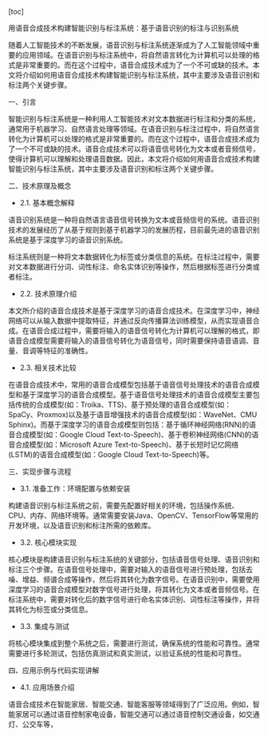 
[toc]                    
                
                
用语音合成技术构建智能识别与标注系统：基于语音识别的标注与识别系统

随着人工智能技术的不断发展，语音识别与标注系统逐渐成为了人工智能领域中重要的应用领域。在语音识别与标注系统中，将自然语言转化为计算机可以处理的格式是非常重要的。而在这个过程中，语音合成技术成为了一个不可或缺的技术。本文将介绍如何用语音合成技术构建智能识别与标注系统，其中主要涉及语音识别和标注两个关键步骤。

一、引言

智能识别与标注系统是一种利用人工智能技术对文本数据进行标注和分类的系统，通常用于机器学习、自然语言处理等领域。在语音识别与标注过程中，将自然语言转化为计算机可以处理的格式是非常重要的。而在这个过程中，语音合成技术成为了一个不可或缺的技术。语音合成技术可以将语音信号转化为文本或者音频信号，使得计算机可以理解和处理语音数据。因此，本文将介绍如何用语音合成技术构建智能识别与标注系统，其中主要涉及语音识别和标注两个关键步骤。

二、技术原理及概念

- 2.1. 基本概念解释

语音识别系统是一种将自然语言语音信号转换为文本或音频信号的系统。语音识别技术的发展经历了从基于规则到基于机器学习的发展历程，目前最先进的语音识别系统是基于深度学习的语音识别系统。

标注系统则是一种将文本数据转化为标签或分类信息的系统。在标注过程中，需要对文本数据进行分词、词性标注、命名实体识别等操作，然后根据标签进行分类或者标注。

- 2.2. 技术原理介绍

本文所介绍的语音合成技术是基于深度学习的语音合成技术。在深度学习中，神经网络可以从输入数据中提取特征，并通过反向传播算法训练模型，从而实现语音合成。在语音合成过程中，需要将输入的语音信号转化为计算机可以理解的格式，即语音合成模型需要将输入的语音信号转化为语音信号，同时需要保持语音语调、音量、音调等特征的准确性。

- 2.3. 相关技术比较

在语音合成技术中，常用的语音合成模型包括基于语音信号处理技术的语音合成模型和基于深度学习的语音合成模型。基于语音信号处理技术的语音合成模型主要包括传统的合成模型(如：Troika、TTS)、基于预处理的语音合成模型(如：SpaCy、Proxmox)以及基于语音增强技术的语音合成模型(如：WaveNet、CMU Sphinx)。而基于深度学习的语音合成模型则包括：基于循环神经网络(RNN)的语音合成模型(如：Google Cloud Text-to-Speech)、基于卷积神经网络(CNN)的语音合成模型(如：Microsoft Azure Text-to-Speech)、基于长短时记忆网络(LSTM)的语音合成模型(如：Google Cloud Text-to-Speech)等。

三、实现步骤与流程

- 3.1. 准备工作：环境配置与依赖安装

构建语音识别与标注系统之前，需要先配置好相关的环境，包括操作系统、CPU、内存、网络环境等。通常需要安装Java、OpenCV、TensorFlow等常用的开发环境，以及语音识别和标注所需的依赖库。

- 3.2. 核心模块实现

核心模块是构建语音识别与标注系统的关键部分，包括语音信号处理、语音识别和标注三个步骤。在语音信号处理中，需要对输入的语音信号进行预处理，包括去噪、增益、频谱合成等操作，然后将其转化为数字信号。在语音识别中，需要使用深度学习的语音合成模型对数字信号进行处理，将其转化为文本或者音频信号。在标注系统中，需要对转化后的数字信号进行命名实体识别、词性标注等操作，并将其转化为标签或分类信息。

- 3.3. 集成与测试

将核心模块集成到整个系统之后，需要进行测试，确保系统的性能和可靠性。通常需要进行多轮测试，包括仿真测试和真实测试，以验证系统的性能和可靠性。

四、应用示例与代码实现讲解

- 4.1. 应用场景介绍

语音合成技术在智能家居、智能交通、智能客服等领域得到了广泛应用。例如，智能家居可以通过语音控制家电设备，智能交通可以通过语音控制交通设备，如交通灯、公交车等，

